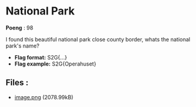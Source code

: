 # National Park
**Poeng** : 98

I found this beautiful national park close county border, whats the national park's name?


- **Flag format:** S2G{...}
- **Flag example:** S2G{Operahuset}

## Files : 

 - [image.png](./image.png) (2078.99kB)